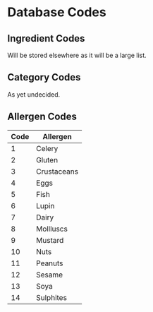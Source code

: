 # Database Codes

## Ingredient Codes

Will be stored elsewhere as it will be a large list.

## Category Codes

As yet undecided.

## Allergen Codes

| Code | Allergen    |
| ---- | ----------- |
| 1    | Celery      |
| 2    | Gluten      |
| 3    | Crustaceans |
| 4    | Eggs        |
| 5    | Fish        |
| 6    | Lupin       |
| 7    | Dairy       |
| 8    | Mollluscs   |
| 9    | Mustard     |
| 10   | Nuts        |
| 11   | Peanuts     |
| 12   | Sesame      |
| 13   | Soya        |
| 14   | Sulphites   |

